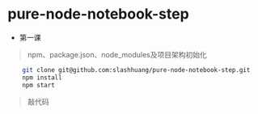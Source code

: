 # pure-node-notebook-step

- 第一课
> npm、package.json、node_modules及项目架构初始化
```bash
	git clone git@github.com:slashhuang/pure-node-notebook-step.git
	npm install 
	npm start
```
>敲代码